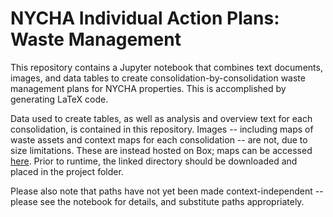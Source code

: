 # NYCHA Individual Action Plans: Waste Management

This repository contains a Jupyter notebook that combines text documents, images, and data tables to create consolidation-by-consolidation waste management plans for NYCHA properties. This is accomplished by generating LaTeX code.

Data used to create tables, as well as analysis and overview text for each consolidation, is contained in this repository. Images -- including maps of waste assets and context maps for each consolidation -- are not, due to size limitations. These are instead hosted on Box; maps can be accessed <a href='https://app.box.com/s/zxev8wv686w87fiua8riyemv7oqcg7zq'>here</a>. Prior to runtime, the linked directory should be downloaded and placed in the project folder.

Please also note that paths have not yet been made context-independent -- please see the notebook for details, and substitute paths appropriately.